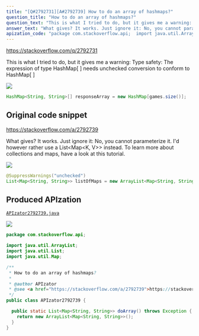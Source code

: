 ```yaml
---
title: "[Q#2792731][A#2792739] How to do an array of hashmaps?"
question_title: "How to do an array of hashmaps?"
question_text: "This is what I tried to do, but it gives me a warning: Type safety: The expression of type HashMap[ ] needs unchecked conversion to conform to HashMap[ ]"
answer_text: "What gives? It works. Just ignore it: No, you cannot parameterize it. I'd however rather use a List<Map<K, V>> instead. To learn more about collections and maps, have a look at this tutorial."
apization_code: "package com.stackoverflow.api;  import java.util.ArrayList; import java.util.List; import java.util.Map;  /**  * How to do an array of hashmaps?  *  * @author APIzator  * @see <a href=\"https://stackoverflow.com/a/2792739\">https://stackoverflow.com/a/2792739</a>  */ public class APIzator2792739 {    public static List<Map<String, String>> doArray() throws Exception {     return new ArrayList<Map<String, String>>();   } }"
---
```


https://stackoverflow.com/q/2792731

This is what I tried to do, but it gives me a warning:
Type safety: The expression of type HashMap[ ] needs unchecked conversion to conform to HashMap[ ]


<div class="code-logo"><img src="/stackoverflow.png" /></div>

```java
HashMap<String, String>[] responseArray = new HashMap[games.size()];
```


## Original code snippet

https://stackoverflow.com/a/2792739

What gives? It works. Just ignore it:
No, you cannot parameterize it. I&#x27;d however rather use a List&lt;Map&lt;K, V&gt;&gt; instead.
To learn more about collections and maps, have a look at this tutorial.

<div class="code-logo"><img src="/stackoverflow.png" /></div>

```java
@SuppressWarnings("unchecked")
List<Map<String, String>> listOfMaps = new ArrayList<Map<String, String>>();
```

## Produced APIzation

[`APIzator2792739.java`](https://github.com/pasqualesalza/apization/raw/main/data/search/APIzator2792739.java)

<div class="code-logo"><img src="/apizator.png" /></div>

```java
package com.stackoverflow.api;

import java.util.ArrayList;
import java.util.List;
import java.util.Map;

/**
 * How to do an array of hashmaps?
 *
 * @author APIzator
 * @see <a href="https://stackoverflow.com/a/2792739">https://stackoverflow.com/a/2792739</a>
 */
public class APIzator2792739 {

  public static List<Map<String, String>> doArray() throws Exception {
    return new ArrayList<Map<String, String>>();
  }
}

```